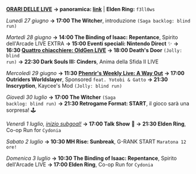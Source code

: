 <b><u>ORARI DELLE LIVE</u></b>
<b>→ panoramica: <a href="https://trello.com/b/iKwdSGf3/sabaku">link</a></b> | <b>Elden Ring:</b> <code>f3ll0ws</code>

<i>Lunedì 27 giugno</i>
<b>→ 17:00 The Witcher</b>, introduzione <code>(Saga backlog: blind run)</code>

<i>Martedì 28 giugno</i>
<b>→ 14:00 The Binding of Isaac: Repentance</b>, Spirito dell'Arcade LIVE EXTRA
<b>→ 15:00 Eventi speciali: Nintendo Direct</b> ✨
<b>→ 16:30 <a href="https://www.twitch.tv/oldgenproject">Quattro chiacchiere: OldGen LIVE</a></b>
<b>→ 18:00 Death's Door</b> <code>(Jolly: blind run)</code>
<b>→ 22:30 Dark Souls III: Cinders</b>, Anima della Sfida II LIVE

<i>Mercoledì 29 giugno</i>
<b>→ 11:30 <a href="https://www.twitch.tv/phenrir_mailoki">Phenrir's Weekly Live: A Way Out</a></b>
<b>→ 17:00 Outriders Worldslayer</b>, Sponsored <code>feat. Yotobi & Gatto</code>
<b>→ 21:30 Inscryption</b>, Kaycee's Mod <code>(Jolly: blind run)</code>

<i>Giovedì 30 luglio</i>
<b>→ 17:00 The Witcher</b> <code>(Saga backlog: blind run)</code>
<b>→ 21:30 Retrogame Format: START</b>, il gioco sarà una sorpresa! 🕹️
  
<i>Venerdì 1 luglio, <ins>inizio subgoal!</ins></i>
<b>→ 17:00 Talk Show</b> 🎤
<b>→ 21:30 Elden Ring</b>, Co-op Run for <code>Cydonia</code>

<i>Sabato 2 luglio</i>
<b>→ 10:30 MH Rise: Sunbreak</b>, G-RANK START <code>Maratona 12 ore!</code>

<i>Domenica 3 luglio</i>
<b>→ 10:30 The Binding of Isaac: Repentance</b>, Spirito dell'Arcade LIVE
<b>→ 17:00 Elden Ring</b>, Co-op Run for <code>Cydonia</code>
